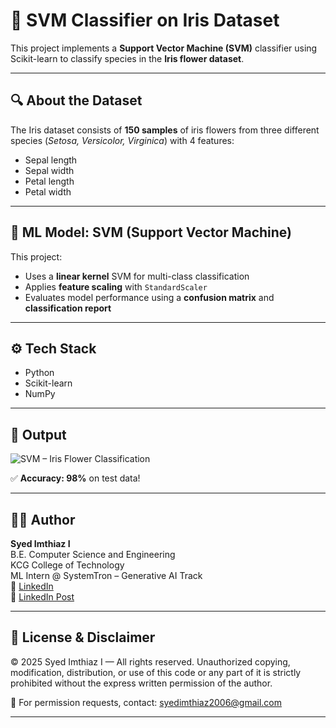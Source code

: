 # 🌸 SVM Classifier on Iris Dataset

This project implements a **Support Vector Machine (SVM)** classifier using Scikit-learn to classify species in the **Iris flower dataset**.

---

## 🔍 About the Dataset

The Iris dataset consists of **150 samples** of iris flowers from three different species (*Setosa, Versicolor, Virginica*) with 4 features:
- Sepal length
- Sepal width
- Petal length
- Petal width

---

## 🧠 ML Model: SVM (Support Vector Machine)

This project:
- Uses a **linear kernel** SVM for multi-class classification
- Applies **feature scaling** with `StandardScaler`
- Evaluates model performance using a **confusion matrix** and **classification report**

---

## ⚙️ Tech Stack
- Python
- Scikit-learn
- NumPy

---
## 📸 Output

![SVM – Iris Flower Classification](https://github.com/Syed-Imthiaz/ml-svm-iris/blob/main/SVM%20%E2%80%93%20Iris%20Flower%20Classification.JPG?raw=true)

✅ **Accuracy: 98%** on test data!

---

## 👨‍💻 Author

**Syed Imthiaz I**  
B.E. Computer Science and Engineering  
KCG College of Technology  
ML Intern @ SystemTron – Generative AI Track  
🔗 [LinkedIn](https://www.linkedin.com/in/syed-imthiaz-i-7a308b301/)  
🔗 [LinkedIn Post](https://www.linkedin.com/feed/update/urn:li:activity:7353801491276611584/)

---

## 🚫 License & Disclaimer

© 2025 Syed Imthiaz I — All rights reserved.
Unauthorized copying, modification, distribution, or use of this code or any part of it is strictly prohibited without the express written permission of the author.

📩 For permission requests, contact: syedimthiaz2006@gmail.com

---
